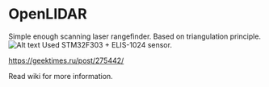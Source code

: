 # OpenLIDAR
Simple enough scanning laser rangefinder. Based on triangulation principle.
![Alt text](OpenLIDAR/wiki_images/mirror_image.png?raw=true "Image")
Used STM32F303 + ELIS-1024 sensor.

https://geektimes.ru/post/275442/

Read wiki for more information.

